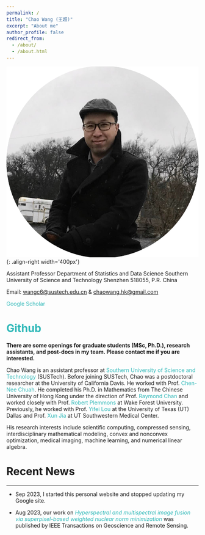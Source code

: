 ```yaml
---
permalink: /
title: "Chao Wang (王超)"
excerpt: "About me"
author_profile: false
redirect_from: 
  - /about/
  - /about.html
---
```


![profile](/images/profile.png){: .align-right width='400px'}


Assistant Professor
Department of Statistics and Data Science
Southern University of Science and Technology 
Shenzhen 518055, P.R. China

<i class="fas fa-envelope"></i> Email: [wangc6@sustech.edu.cn](mailto:wangc6@sustech.edu.cn) & [chaowang.hk@gmail.com](mailto:chaowang.hk@gmail.com)

<i class="ai ai-google-scholar-square"></i> <a href="https://scholar.google.com/citations?user=PBchRWYAAAAJ&hl=en" style="color:#2eb8b8;text-decoration:none;"> Google Scholar </a>
 
# <i class="fab fa-github"></i> <a href="https://github.com/wangcmath" style="color:#2eb8b8;text-decoration:none;"> Github </a> 

**There are some openings for graduate students (MSc, Ph.D.), research assistants, and post-docs in my team. Please contact me if you are interested.**

Chao Wang is an assistant professor at <a href="https://sustech.edu.cn/en/" style="color:#2eb8b8;text-decoration:none;"> Southern University of Science and Technology  </a> (SUSTech). Before joining SUSTech, Chao was a postdoctoral researcher at the University of California Davis. He worked with Prof. <a href="https://www.ece.ucdavis.edu/~chuah/rubinet/" style="color:#2eb8b8;text-decoration:none;"> Chen-Nee Chuah</a>. He completed his Ph.D. in Mathematics from The Chinese University of Hong Kong under the direction of Prof. <a href="https://scholars.cityu.edu.hk/en/persons/hon-fu-raymond-chan(98f1cf10-a01a-4642-8470-c48b0e977687).html" style="color:#2eb8b8;text-decoration:none;"> Raymond Chan</a>  and worked closely with Prof. <a href="https://faculty.sites.wfu.edu/plemmons/" style="color:#2eb8b8;text-decoration:none;"> Robert Plemmons </a>  at Wake Forest University. Previously, he worked with Prof. <a href="https://sites.google.com/site/louyifei/" style="color:#2eb8b8;text-decoration:none;"> Yifei Lou </a>  at the University of Texas (UT) Dallas and Prof. <a href="https://www.hopkinsmedicine.org/profiles/details/xun-jia" style="color:#2eb8b8;text-decoration:none;"> Xun Jia </a> at UT Southwestern Medical Center.


His research interests include scientific computing, compressed sensing, interdisciplinary mathematical modeling, convex and nonconvex optimization, medical imaging, machine learning, and numerical linear algebra.

# Recent News
---
- Sep 2023, I started this personal website and stopped updating my Google site.
  
- Aug 2023, our work on <a href="https://ieeexplore.ieee.org/abstract/document/10231145/" style="color:#2eb8b8;text-decoration:none;"> _Hyperspectral and multispectral image fusion via superpixel-based weighted nuclear norm minimization_  </a> was published by IEEE Transactions on Geoscience and Remote Sensing.



&nbsp;

&nbsp;

&nbsp;
